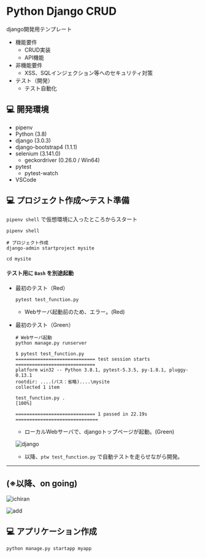 # Python Django CRUD

django開発用テンプレート

- 機能要件
  - CRUD実装
  - API機能
- 非機能要件
  - XSS、SQLインジェクション等へのセキュリティ対策
- テスト（開発）
  - テスト自動化


## 💻 開発環境

- pipenv
- Python (3.8)
- django  (3.0.3)
- django-bootstrap4 (1.1.1)
- selenium (3.141.0)
  - geckordriver (0.26.0 / Win64)
- pytest
  - pytest-watch
- VSCode


## 💻 プロジェクト作成～テスト準備

`pipenv shell` で仮想環境に入ったところからスタート

```
pipenv shell

# プロジェクト作成
django-admin startproject mysite

cd mysite
```

#### テスト用に `Bash` を別途起動

- 最初のテスト（Red）
    ```
    pytest test_function.py
    ```
    - Webサーバ起動前のため、エラー。(Red)


- 最初のテスト（Green）
    ```
    # Webサーバ起動
    python manage.py runserver
    ```

    ```
    $ pytest test_function.py
    ============================= test session starts =============================
    platform win32 -- Python 3.8.1, pytest-5.3.5, py-1.8.1, pluggy-0.13.1
    rootdir: ....(パス：省略)....\mysite
    collected 1 item

    test_function.py .                                                       [100%]

    ============================= 1 passed in 22.19s ==============================
    ```

    - ローカルWebサーバで、djangoトップページが起動。(Green)

    ![django](https://user-images.githubusercontent.com/33124627/74706776-30a76600-525b-11ea-80ce-e85dfa17bbb1.png)

    - 以降、`ptw test_function.py` で自動テストを走らせながら開発。


---


## (※以降、on going)

  ![ichiran](https://user-images.githubusercontent.com/33124627/75225335-bdb76580-57ed-11ea-82aa-36919d9af6f0.png)

  ![add](https://user-images.githubusercontent.com/33124627/75225458-fc4d2000-57ed-11ea-847e-410c749c2b67.png)


## 💻 アプリケーション作成

```
python manage.py startapp myapp
```
